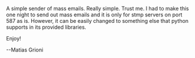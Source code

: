 A simple sender of mass emails. Really simple. Trust me. I had to make this
one night to send out mass emails and it is only for stmp servers on port
587 as is. However, it can be easily changed to something else that python
supports in its provided libraries.

Enjoy!

--Matias Grioni
